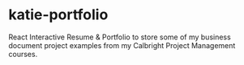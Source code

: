 # katie-portfolio
React Interactive Resume &amp; Portfolio to store some of my business document project examples from my Calbright Project Management courses.
